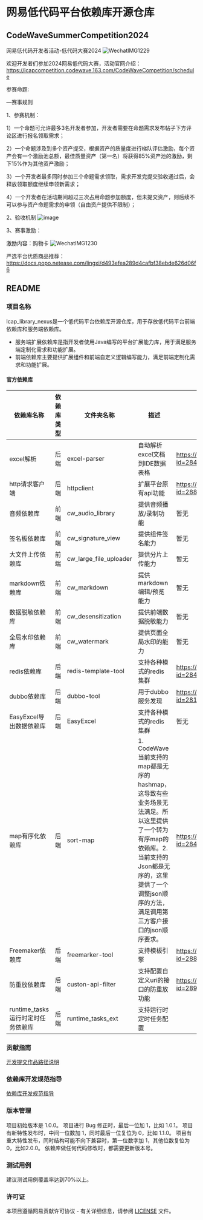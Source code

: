 # 网易低代码平台依赖库开源仓库
## CodeWaveSummerCompetition2024
网易低代码开发者活动-低代码大赛2024
![WechatIMG1229](https://github.com/user-attachments/assets/db3920be-9574-4db1-ad26-2491f3a5fd88)

欢迎开发者们参加2024网易低代码大赛，活动官网介绍：https://lcapcompetition.codewave.163.com/CodeWaveCompetition/schedule

参赛命题:


—赛事规则

1、参赛机制：

  1）一个命题可允许最多3名开发者参加，开发者需要在命题需求发布帖子下方评论区进行报名领取需求；

  2）一个命题涉及到多个资产提交，根据资产的质量度进行梯队评估激励，每个资产会有一个激励池总额，最佳质量资产（第一名）将获得85%资产池的激励，剩下15%作为其他资产激励；

  3）一个开发者最多同时参加三个命题需求领取，需求开发完提交验收通过后，会释放领取额度继续申领新需求；

  4）一个开发者在活动期间超过三次占用命题参加额度，但未提交资产，则后续不可以参与资产命题需求的申领（自由资产提供不限制）；

2、验收机制
![image](https://github.com/netease-lcap/CodeWaveAssetCompetition2024/assets/158463965/1b02393f-3df9-41f5-a187-64e71f7cef9f)

3、赛事激励：

激励内容：购物卡
![WechatIMG1230](https://github.com/user-attachments/assets/27acff07-0f7f-4557-a05d-fc3a9807d6fd)


严选平台优质商品推荐：https://docs.popo.netease.com/lingxi/d493efea289d4cafbf38ebde626d06f6



## README
### 项目名称
lcap_library_nexus是一个低代码平台依赖库开源仓库，用于存放低代码平台前端依赖库和服务端依赖库。
* 服务端扩展依赖库是指开发者使用Java编写的平台扩展能力库，用于满足服务端定制化需求和功能扩展。
* 前端依赖库主要提供扩展组件和前端自定义逻辑编写能力，满足前端定制化需求和功能扩展。

#### 官方依赖库

| 依赖库名称 | 依赖库类型 | 文件夹名称 | 描述                  | 资产市场地址                                                                                                                            |
| ------- | ------- | ------- |---------------------|-----------------------------------------------------------------------------------------------------------------------------------|
| excel解析 | 后端  | excel-parser   | 自动解析excel文档到IDE数据表格 | https://community.codewave.163.com/CommunityParent/CodeWareMarketLibraryDetail?id=2840513069648896&isLatest=false&isClassics=true |
| http请求客户端 | 后端   | httpclient   | 扩展平台原有api功能         | https://community.codewave.163.com/CommunityParent/CodeWareMarketLibraryDetail?id=2883851125296640&isLatest=false&isClassics=false 
| 音频依赖库 | 前端   | cw_audio_library   | 提供音频播放/录制功能         | 暂无
| 签名板依赖库 | 前端   | cw_signature_view   | 提供组件签名能力        | 暂无 
| 大文件上传依赖库 | 前端   | cw_large_file_uploader   | 提供分片上传能力        | 暂无
| markdown依赖库 | 前端   | cw_markdown   | 提供markdown编辑/预览能力        | 暂无   
| 数据脱敏依赖库 | 前端   | cw_desensitization   | 提供前端数据脱敏能力        | 暂无
| 全局水印依赖库 | 前端   | cw_watermark   | 提供页面全局水印的能力        | 暂无                                                                                                                                |
| redis依赖库 | 后端   | redis-template-tool   |支持各种模式的redis集群         | https://community.codewave.163.com/CommunityParent/CodeWareMarketLibraryDetail?id=2849760328948736&isLatest=false&isClassics=false
| dubbo依赖库 | 后端   | dubbo-tool   | 用于dubbo服务发现         | https://community.codewave.163.com/CommunityParent/CodeWareMarketLibraryDetail?id=2811501029676800&isLatest=false&isClassics=false
|EasyExcel导出数据依赖库| 后端   |  EasyExcel |支持各种模式的redis集群         | 暂无
|map有序化依赖库 | 后端   | sort-map |1. CodeWave当前支持的map都是无序的hashmap，这导致有些业务场景无法满足。所以这里提供了一个转为有序map的依赖库。2. 当前支持的Json都是无序的，这里提供了一个调整json顺序的方法，满足调用第三方客户接口的json顺序要求。         | https://community.codewave.163.com/CommunityParent/CodeWareMarketLibraryDetail?id=2849760328948736&isLatest=false&isClassics=false
|Freemaker依赖库| 后端   |  freemarker-tool |支持模板引擎         | https://community.codewave.163.com/CommunityParent/CodeWareMarketLibraryDetail?id=2884580661931520&isLatest=false&isClassics=false|
|防重放依赖库|后端|custon-api-filter|支持配置自定义uri的接口的防重放功能|https://community.codewave.163.com/CommunityParent/CodeWareMarketLibraryDetail?id=2890986475426048&isLatest=false&isClassics=true|
|runtime_tasks运行时定时任务依赖库|后端|runtime_tasks_ext|支持运行时定时任务配置||


### 贡献指南
[开发提交作品路径说明](%E5%BC%80%E5%8F%91%E6%8F%90%E4%BA%A4%E4%BD%9C%E5%93%81%E8%B7%AF%E5%BE%84%E8%AF%B4%E6%98%8E.md)

### 依赖库开发规范指导
[依赖库开发规范指导](%E4%BE%9D%E8%B5%96%E5%BA%93%E5%BC%80%E5%8F%91%E8%A7%84%E8%8C%83%E6%8C%87%E5%AF%BC.md)

### 版本管理
项目初始版本是 1.0.0。
项目进行 Bug 修正时，最后一位加 1，比如 1.0.1。
项目有新特性发布时，中间一位数加 1，同时最后一位复位为 0，比如 1.1.0。
项目有重大特性发布，同时结构可能不向下兼容时，第一位数字加 1，其他位数复位为0，比如2.0.0。
依赖库做任何代码修改时，都需要更新版本号。

### 测试用例
建议测试用例覆盖率达到70%以上。

### 许可证
本项目遵循网易贡献许可协议 - 有关详细信息，请参阅 [LICENSE](./LICENSE) 文件。



